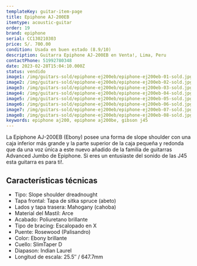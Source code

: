 ```yaml
---
templateKey: guitar-item-page
title: Epiphone AJ-200EB
itemtype: acoustic-guitar
order: 19
brand: epiphone
serial: CC130210303
price: S/. 700.00
condition: Usada en buen estado (8.9/10)
description: Guitarra Epiphone AJ-200EB en Venta!, Lima, Peru
contactPhone: 51992780348
date: 2023-02-28T15:04:10.000Z
status: vendido
image1: /img/guitars-sold/epiphone-ej200eb/epiphone-ej200eb-01-sold.jpg
image2: /img/guitars-sold/epiphone-ej200eb/epiphone-ej200eb-02-sold.jpg
image3: /img/guitars-sold/epiphone-ej200eb/epiphone-ej200eb-03-sold.jpg
image4: /img/guitars-sold/epiphone-ej200eb/epiphone-ej200eb-04-sold.jpg
image5: /img/guitars-sold/epiphone-ej200eb/epiphone-ej200eb-05-sold.jpg
image6: /img/guitars-sold/epiphone-ej200eb/epiphone-ej200eb-06-sold.jpg
image7: /img/guitars-sold/epiphone-ej200eb/epiphone-ej200eb-07-sold.jpg
image8: /img/guitars-sold/epiphone-ej200eb/epiphone-ej200eb-08-sold.jpg
keywords: epiphone aj200, epiphone aj200be, gibson j45
---
```

La Epiphone AJ-200EB (Ebony) posee una forma de slope shoulder con una caja inferior más grande y la parte superior de la caja pequeña y redonda que da una voz única a este nuevo añadido de la familia de guitarras Advanced Jumbo de Epiphone.
Si eres un entusiaste del sonido de las J45 esta guitarra es para ti!.

## Características técnicas

* Tipo: Slope shoulder dreadnought
* Tapa frontal: Tapa de sitka spruce (abeto)
* Lados y tapa trasera: Mahogany (cahoba)
* Material del Mastil: Arce
* Acabado: Poliuretano brillante
* Tipo de bracing: Escalopado en X
* Puente: Rosewood (Palisandro)
* Color: Ebony brillante
* Cuello: SlimTaper D
* Diapason: Indian Laurel
* Longitud de escala: 25.5″ / 647.7mm

